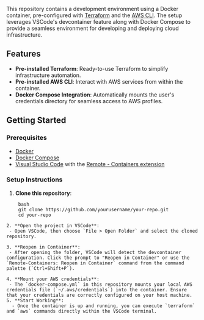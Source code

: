 This repository contains a development environment using a Docker container, pre-configured with [Terraform](https://www.terraform.io/) and the [AWS CLI](https://aws.amazon.com/cli/). The setup leverages VSCode's devcontainer feature along with Docker Compose to provide a seamless environment for developing and deploying cloud infrastructure.

## Features

- **Pre-installed Terraform**: Ready-to-use Terraform to simplify infrastructure automation.
- **Pre-installed AWS CLI**: Interact with AWS services from within the container.
- **Docker Compose Integration**: Automatically mounts the user's credentials directory for seamless access to AWS profiles.

## Getting Started

### Prerequisites

- [Docker](https://docs.docker.com/get-docker/)
- [Docker Compose](https://docs.docker.com/compose/install/)
- [Visual Studio Code](https://code.visualstudio.com/) with the [Remote - Containers extension](https://marketplace.visualstudio.com/items?itemName=ms-vscode-remote.remote-containers)

### Setup Instructions

1. **Clone this repository**:
   ```
    bash
    git clone https://github.com/yourusername/your-repo.git
    cd your-repo
  ```
2. **Open the project in VSCode**:
   - Open VSCode, then choose `File > Open Folder` and select the cloned repository.

3. **Reopen in Container**:
   - After opening the folder, VSCode will detect the devcontainer configuration. Click the prompt to "Reopen in Container" or use the `Remote-Containers: Reopen in Container` command from the command palette (`Ctrl+Shift+P`).

4. **Mount your AWS credentials**:
   - The `docker-compose.yml` in this repository mounts your local AWS credentials file (`~/.aws/credentials`) into the container. Ensure that your credentials are correctly configured on your host machine.
5. **Start Working**:
    - Once the container is up and running, you can execute `terraform` and `aws` commands directly within the VSCode terminal.